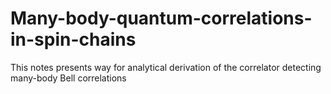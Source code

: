 # Many-body-quantum-correlations-in-spin-chains
This notes presents way for analytical derivation of the correlator detecting many-body Bell correlations
